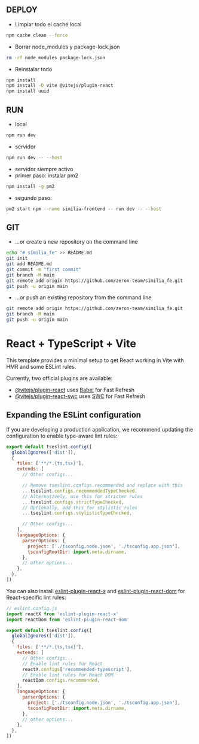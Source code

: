 ## DEPLOY

* Limpiar todo el caché local
```bash
npm cache clean --force
```
* Borrar node_modules y package-lock.json
```bash
rm -rf node_modules package-lock.json
```
* Reinstalar todo
```bash
npm install
npm install -D vite @vitejs/plugin-react
npm install uuid
```
## RUN
* local
```bash
npm run dev
```
* servidor
```bash
npm run dev -- --host
```
* servidor siempre activo
* primer paso: instalar pm2
```bash
npm install -g pm2
```
* segundo paso:
```bash
pm2 start npm --name similia-frontend -- run dev -- --host
```


## GIT

* …or create a new repository on the command line
```bash 
echo "# similia_fe" >> README.md
git init
git add README.md
git commit -m "first commit"
git branch -M main
git remote add origin https://github.com/zeron-team/similia_fe.git
git push -u origin main
```
* …or push an existing repository from the command line
```bash
git remote add origin https://github.com/zeron-team/similia_fe.git
git branch -M main
git push -u origin main
```


# React + TypeScript + Vite

This template provides a minimal setup to get React working in Vite with HMR and some ESLint rules.

Currently, two official plugins are available:

- [@vitejs/plugin-react](https://github.com/vitejs/vite-plugin-react/blob/main/packages/plugin-react) uses [Babel](https://babeljs.io/) for Fast Refresh
- [@vitejs/plugin-react-swc](https://github.com/vitejs/vite-plugin-react/blob/main/packages/plugin-react-swc) uses [SWC](https://swc.rs/) for Fast Refresh

## Expanding the ESLint configuration

If you are developing a production application, we recommend updating the configuration to enable type-aware lint rules:

```js
export default tseslint.config([
  globalIgnores(['dist']),
  {
    files: ['**/*.{ts,tsx}'],
    extends: [
      // Other configs...

      // Remove tseslint.configs.recommended and replace with this
      ...tseslint.configs.recommendedTypeChecked,
      // Alternatively, use this for stricter rules
      ...tseslint.configs.strictTypeChecked,
      // Optionally, add this for stylistic rules
      ...tseslint.configs.stylisticTypeChecked,

      // Other configs...
    ],
    languageOptions: {
      parserOptions: {
        project: ['./tsconfig.node.json', './tsconfig.app.json'],
        tsconfigRootDir: import.meta.dirname,
      },
      // other options...
    },
  },
])
```

You can also install [eslint-plugin-react-x](https://github.com/Rel1cx/eslint-react/tree/main/packages/plugins/eslint-plugin-react-x) and [eslint-plugin-react-dom](https://github.com/Rel1cx/eslint-react/tree/main/packages/plugins/eslint-plugin-react-dom) for React-specific lint rules:

```js
// eslint.config.js
import reactX from 'eslint-plugin-react-x'
import reactDom from 'eslint-plugin-react-dom'

export default tseslint.config([
  globalIgnores(['dist']),
  {
    files: ['**/*.{ts,tsx}'],
    extends: [
      // Other configs...
      // Enable lint rules for React
      reactX.configs['recommended-typescript'],
      // Enable lint rules for React DOM
      reactDom.configs.recommended,
    ],
    languageOptions: {
      parserOptions: {
        project: ['./tsconfig.node.json', './tsconfig.app.json'],
        tsconfigRootDir: import.meta.dirname,
      },
      // other options...
    },
  },
])
```
